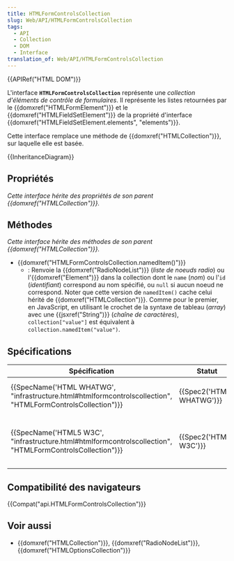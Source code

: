```yaml
---
title: HTMLFormControlsCollection
slug: Web/API/HTMLFormControlsCollection
tags:
  - API
  - Collection
  - DOM
  - Interface
translation_of: Web/API/HTMLFormControlsCollection
---
```

{{APIRef("HTML DOM")}}

L'interface **`HTMLFormControlsCollection`** représente une _collection_ _d'éléments de contrôle de formulaires_. Il représente les listes retournées par le {{domxref("HTMLFormElement")}} et le {{domxref("HTMLFieldSetElement")}} de la propriété d'interface {{domxref("HTMLFieldSetElement.elements", "elements")}}.

Cette interface remplace une méthode de {{domxref("HTMLCollection")}}, sur laquelle elle est basée.

{{InheritanceDiagram}}

## Propriétés

_Cette interface hérite des propriétés de son parent {{domxref("HTMLCollection")}}._

## Méthodes

_Cette interface hérite des méthodes de son parent {{domxref("HTMLCollection")}}._

- {{domxref("HTMLFormControlsCollection.namedItem()")}}
  - : Renvoie la {{domxref("RadioNodeList")}} (_liste de noeuds radio_) ou l'{{domxref("Element")}} dans la collection dont le `name` (_nom_) ou l'`id` (_identifiant_) correspond au nom spécifié, ou `null` si aucun noeud ne correspond. Noter que cette version de `namedItem()` cache celui hérité de {{domxref("HTMLCollection")}}. Comme pour le premier, en JavaScript, en utilisant le crochet de la syntaxe de tableau (_array_) avec une {{jsxref("String")}} (_chaîne de caractères_), `collection["value"]` est équivalent à `collection.namedItem("value")`.

## Spécifications

| Spécification                                                                                                                                    | Statut                           | Commentaire                                                                                                                  |
| ------------------------------------------------------------------------------------------------------------------------------------------------ | -------------------------------- | ---------------------------------------------------------------------------------------------------------------------------- |
| {{SpecName('HTML WHATWG', "infrastructure.html#htmlformcontrolscollection", "HTMLFormControlsCollection")}} | {{Spec2('HTML WHATWG')}} | Pas de changement depuis le dernier instantané {{SpecName('HTML5 W3C')}}.                                             |
| {{SpecName('HTML5 W3C', "infrastructure.html#htmlformcontrolscollection", "HTMLFormControlsCollection")}}     | {{Spec2('HTML5 W3C')}}     | Dans cet instantané de {{SpecName("HTML WHATWG")}}, `HTMLFormControlsCollections` est défini pour la première fois. |

## Compatibilité des navigateurs

{{Compat("api.HTMLFormControlsCollection")}}

## Voir aussi

- {{domxref("HTMLCollection")}}, {{domxref("RadioNodeList")}}, {{domxref("HTMLOptionsCollection")}}
